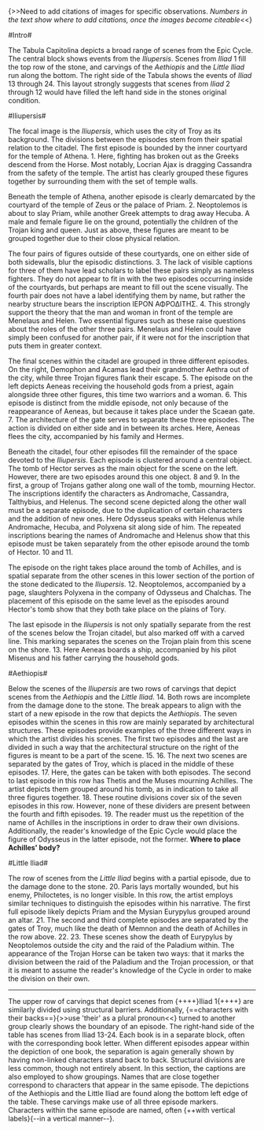 {>>Need to add citations of images for specific observations. *Numbers in the text show where to add citations, once the images become citeable*<<} 

#Intro#

The Tabula Capitolina depicts a broad range of scenes from the Epic Cycle. The central block shows events from the *Iliupersis*. Scenes from *Iliad* 1 fill the top row of the stone, and carvings of the *Aethiopis* and the *Little Iliad* run along the bottom. The right side of the Tabula shows the events of *Iliad* 13 through 24. This layout strongly suggests that scenes from *Iliad* 2 through 12 would have filled the left hand side in the stones original condition.

#Iliupersis#

The focal image is the *Iliupersis*, which uses the city of Troy as its background. The divisions between the episodes stem from their spatial relation to the citadel. The first episode is bounded by the inner courtyard for the temple of Athena. 1. Here, fighting has broken out as the Greeks descend from the Horse. Most notably, Locrian Ajax is dragging Cassandra from the safety of the temple. The artist has clearly grouped these figures together by surrounding them with the set of temple walls.  

Beneath the temple of Athena, another episode is clearly demarcated by the courtyard of the temple of Zeus or the palace of Priam. 2. Neoptolemos is about to slay Priam, while another Greek attempts to drag away Hecuba. A male and female figure lie on the ground, potentially the children of the Trojan king and queen. Just as above, these figures are meant to be grouped together due to their close physical relation. 

The four pairs of figures outside of these courtyards, one on either side of both sidewalls, blur the episodic distinctions. 3. The lack of visible captions for three of them have lead scholars to label these pairs simply as nameless fighters. They do not appear to fit in with the two episodes occurring inside of the courtyards, but perhaps are meant to fill out the scene visually. The fourth pair does not have a label identifying them by name, but rather the nearby structure bears the inscription ΙΕΡΟΝ ΑΦΡΟΔΙΤΗΣ. 4.  This strongly support the theory that the man and woman in front of the temple are Menelaus and Helen. Two essential figures such as these raise questions about the roles of the other three pairs. Menelaus and Helen could have simply been confused for another pair, if it were not for the inscription that puts them in greater context. 

The final scenes within the citadel are grouped in three different episodes. On the right, Demophon and Acamas lead their grandmother Aethra out of the city, while three Trojan figures flank their escape. 5. The episode on the left depicts Aeneas receiving the household gods from a priest, again alongside three other figures, this time two warriors and a woman. 6. This episode is distinct from the middle episode, not only because of the reappearance of Aeneas, but because it takes place under the Scaean gate. 7. The architecture of the gate serves to separate these three episodes. The action is divided on either side and in between its arches. Here, Aeneas flees the city, accompanied by his family and Hermes. 

Beneath the citadel, four other episodes fill the remainder of the space devoted to the *Iliupersis*. Each episode is clustered around a central object. The tomb of Hector serves as the main object for the scene on the left. However, there are two episodes around this one object. 8 and 9. In the first, a group of Trojans gather along one wall of the tomb, mourning Hector. The inscriptions identify the characters as Andromache, Cassandra, Talthybius, and Helenus. The second scene depicted along the other wall must be a separate episode, due to the duplication of certain characters and the addition of new ones. Here Odysseus speaks with Helenus while Andromache, Hecuba, and Polyxena sit along side of him. The repeated inscriptions bearing the names of Andromache and Helenus show that this episode must be taken separately from the other episode around the tomb of Hector. 10 and 11. 

The episode on the right takes place around the tomb of Achilles, and is spatial separate from the other scenes in this lower section of the portion of the stone dedicated to the *Iliupersis*. 12. Neoptolemos, accompanied by a page, slaughters Polyxena in the company of Odysseus and Chalchas. The placement of this episode on the same level as the episodes around Hector's tomb show that they both take place on the plains of Tory. 

The last episode in the *Iliupersis* is not only spatially separate from the rest of the scenes below the Trojan citadel, but also marked off with a carved line. This marking separates the scenes on the Trojan plain from this scene on the shore. 13. Here Aeneas boards a ship, accompanied by his pilot Misenus and his father carrying the household gods. 

#Aethiopis#

Below the scenes of the *Iliupersis* are two rows of carvings that depict scenes from the *Aethiopis* and the *Little Iliad*. 14. Both rows are incomplete from the damage done to the stone. The break appears to align with the start of a new episode in the row that depicts the *Aethiopis*. The seven episodes within the scenes in this row are mainly separated by architectural structures. These episodes provide examples of the three different ways in which the artist divides his scenes. The first two episodes and the last are divided in such a way that the architectural structure on the right of the figures is meant to be a part of the scene. 15. 16. The next two scenes are separated by the gates of Troy, which is placed in the middle of these episodes. 17. Here, the gates can be taken with both episodes. The second to last episode in this row has Thetis and the Muses mourning Achilles. The artist depicts them grouped around his tomb, as in indication to take all three figures together. 18. These routine divisions cover six of the seven episodes in this row. However, none of these dividers are present between the fourth and fifth episodes. 19. The reader must us the repetition of the name of Achilles in the inscriptions in order to draw their own divisions. Additionally, the reader's knowledge of the Epic Cycle would place the figure of Odysseus in the latter episode, not the former. **Where to place  Achilles' body?**

#Little Iliad#

The row of scenes from the *Little Iliad* begins with a partial episode, due to the damage done to the stone. 20. Paris lays mortally wounded, but his enemy, Philoctetes, is no longer visible. In this row, the artist employs similar techniques to distinguish the episodes within his narrative. The first full episode likely depicts Priam and the Mysian Eurypylus grouped around an altar. 21. The second and third complete episodes are separated by the gates of Troy, much like the death of Memnon and the death of Achilles in the row above. 22. 23. These scenes show the death of Eurypylus by Neoptolemos outside the city and the raid of the Paladium within. The appearance of the Trojan Horse can be taken two ways: that it marks the division between the raid of the Paladium and the Trojan procession, or that it is meant to assume the reader's knowledge of the Cycle in order to make the division on their own. 


_____________________________________
The upper row of carvings that depict scenes from {++++}Iliad 1{++++} are similarly divided using structural barriers. Additionally, {==characters with their backs==}{>>use 'their' as a plural pronoun<<} turned to another group clearly shows the boundary of an episode. The right-hand side of the table has scenes from Iliad 13-24. Each book is in a separate block, often with the corresponding book letter. When different episodes appear within the depiction of one book, the separation is again generally shown by having non-linked characters stand back to back. Structural divisions are less common, though not entirely absent. In this section, the captions are also employed to show groupings. Names that are close together correspond to characters that appear in the same episode.
The depictions of the Aethiopis and the Little Iliad are found along the bottom left edge of the table. These carvings make use of all three episode markers. Characters within the same episode are named, often {++with vertical labels}{--in a vertical manner--}. 
